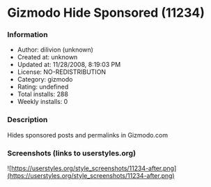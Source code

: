 # Gizmodo Hide Sponsored (11234)

### Information
- Author: dilivion (unknown)
- Created at: unknown
- Updated at: 11/28/2008, 8:19:03 PM
- License: NO-REDISTRIBUTION
- Category: gizmodo
- Rating: undefined
- Total installs: 288
- Weekly installs: 0


### Description
Hides sponsored posts and permalinks in Gizmodo.com


### Screenshots (links to userstyles.org)
![https://userstyles.org/style_screenshots/11234-after.png](https://userstyles.org/style_screenshots/11234-after.png)


